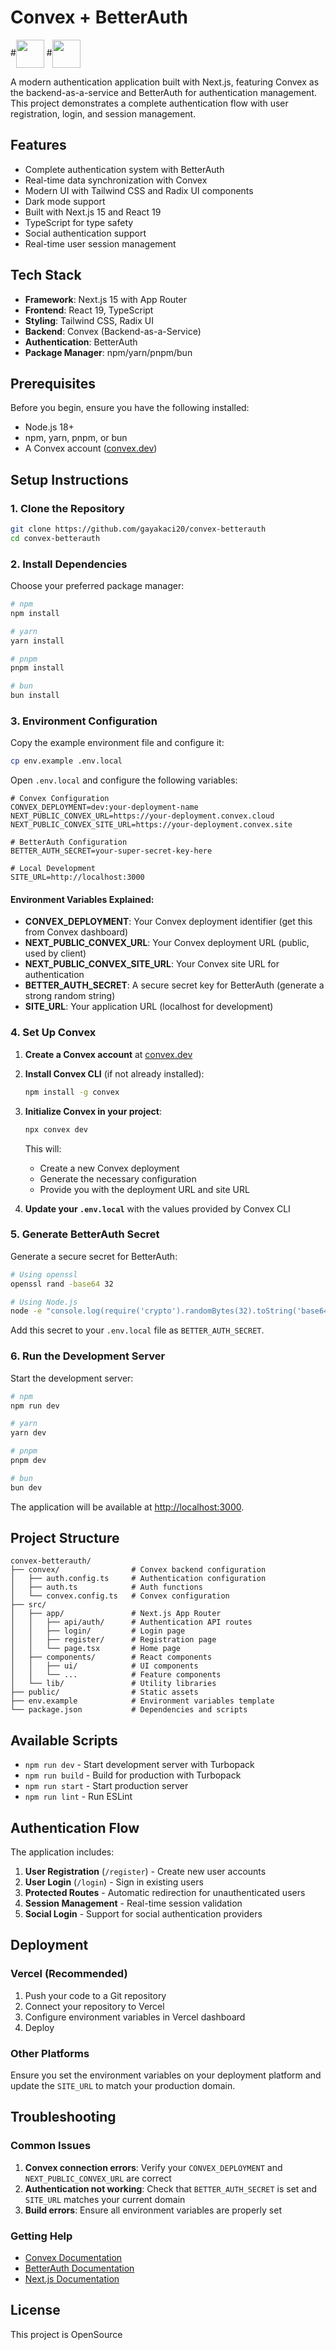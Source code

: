 # Convex + BetterAuth

#<img src="public/convex.ico" width="45" height="45" style="vertical-align:middle">
#<img src="public/betterauth-white.png" width="45" height="45" style="vertical-align:middle">

A modern authentication application built with Next.js, featuring Convex as the backend-as-a-service and BetterAuth for authentication management. This project demonstrates a complete authentication flow with user registration, login, and session management.

## Features

- Complete authentication system with BetterAuth
- Real-time data synchronization with Convex
- Modern UI with Tailwind CSS and Radix UI components
- Dark mode support
- Built with Next.js 15 and React 19
- TypeScript for type safety
- Social authentication support
- Real-time user session management

## Tech Stack

- **Framework**: Next.js 15 with App Router
- **Frontend**: React 19, TypeScript
- **Styling**: Tailwind CSS, Radix UI
- **Backend**: Convex (Backend-as-a-Service)
- **Authentication**: BetterAuth
- **Package Manager**: npm/yarn/pnpm/bun

## Prerequisites

Before you begin, ensure you have the following installed:
- Node.js 18+ 
- npm, yarn, pnpm, or bun
- A Convex account ([convex.dev](https://convex.dev))

## Setup Instructions

### 1. Clone the Repository

```bash
git clone https://github.com/gayakaci20/convex-betterauth
cd convex-betterauth
```

### 2. Install Dependencies

Choose your preferred package manager:

```bash
# npm
npm install

# yarn
yarn install

# pnpm
pnpm install

# bun
bun install
```

### 3. Environment Configuration

Copy the example environment file and configure it:

```bash
cp env.example .env.local
```

Open `.env.local` and configure the following variables:

```env
# Convex Configuration
CONVEX_DEPLOYMENT=dev:your-deployment-name
NEXT_PUBLIC_CONVEX_URL=https://your-deployment.convex.cloud
NEXT_PUBLIC_CONVEX_SITE_URL=https://your-deployment.convex.site

# BetterAuth Configuration
BETTER_AUTH_SECRET=your-super-secret-key-here

# Local Development
SITE_URL=http://localhost:3000
```

#### Environment Variables Explained:

- **CONVEX_DEPLOYMENT**: Your Convex deployment identifier (get this from Convex dashboard)
- **NEXT_PUBLIC_CONVEX_URL**: Your Convex deployment URL (public, used by client)
- **NEXT_PUBLIC_CONVEX_SITE_URL**: Your Convex site URL for authentication
- **BETTER_AUTH_SECRET**: A secure secret key for BetterAuth (generate a strong random string)
- **SITE_URL**: Your application URL (localhost for development)

### 4. Set Up Convex

1. **Create a Convex account** at [convex.dev](https://convex.dev)

2. **Install Convex CLI** (if not already installed):
   ```bash
   npm install -g convex
   ```

3. **Initialize Convex in your project**:
   ```bash
   npx convex dev
   ```
   
   This will:
   - Create a new Convex deployment
   - Generate the necessary configuration
   - Provide you with the deployment URL and site URL

4. **Update your `.env.local`** with the values provided by Convex CLI

### 5. Generate BetterAuth Secret

Generate a secure secret for BetterAuth:

```bash
# Using openssl
openssl rand -base64 32

# Using Node.js
node -e "console.log(require('crypto').randomBytes(32).toString('base64'))"
```

Add this secret to your `.env.local` file as `BETTER_AUTH_SECRET`.

### 6. Run the Development Server

Start the development server:

```bash
# npm
npm run dev

# yarn
yarn dev

# pnpm
pnpm dev

# bun
bun dev
```

The application will be available at [http://localhost:3000](http://localhost:3000).

## Project Structure

```
convex-betterauth/
├── convex/                # Convex backend configuration
│   ├── auth.config.ts     # Authentication configuration
│   ├── auth.ts            # Auth functions
│   └── convex.config.ts   # Convex configuration
├── src/
│   ├── app/               # Next.js App Router
│   │   ├── api/auth/      # Authentication API routes
│   │   ├── login/         # Login page
│   │   ├── register/      # Registration page
│   │   └── page.tsx       # Home page
│   ├── components/        # React components
│   │   ├── ui/            # UI components
│   │   └── ...            # Feature components
│   └── lib/               # Utility libraries
├── public/                # Static assets
├── env.example            # Environment variables template
└── package.json           # Dependencies and scripts
```

## Available Scripts

- `npm run dev` - Start development server with Turbopack
- `npm run build` - Build for production with Turbopack
- `npm run start` - Start production server
- `npm run lint` - Run ESLint

## Authentication Flow

The application includes:

1. **User Registration** (`/register`) - Create new user accounts
2. **User Login** (`/login`) - Sign in existing users
3. **Protected Routes** - Automatic redirection for unauthenticated users
4. **Session Management** - Real-time session validation
5. **Social Login** - Support for social authentication providers

## Deployment

### Vercel (Recommended)

1. Push your code to a Git repository
2. Connect your repository to Vercel
3. Configure environment variables in Vercel dashboard
4. Deploy

### Other Platforms

Ensure you set the environment variables on your deployment platform and update the `SITE_URL` to match your production domain.

## Troubleshooting

### Common Issues

1. **Convex connection errors**: Verify your `CONVEX_DEPLOYMENT` and `NEXT_PUBLIC_CONVEX_URL` are correct
2. **Authentication not working**: Check that `BETTER_AUTH_SECRET` is set and `SITE_URL` matches your current domain
3. **Build errors**: Ensure all environment variables are properly set

### Getting Help

- [Convex Documentation](https://docs.convex.dev)
- [BetterAuth Documentation](https://better-auth.com)
- [Next.js Documentation](https://nextjs.org/docs)

## License

This project is OpenSource